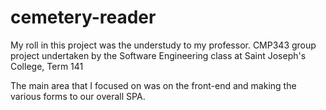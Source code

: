 # cemetery-reader
My roll in this project was the understudy to my professor.
CMP343 group project undertaken by the Software Engineering class at Saint Joseph's College, Term 141

The main area that I focused on was on the front-end and making the various forms to our overall SPA.
